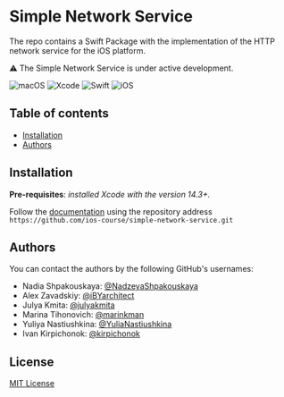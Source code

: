 # Simple Network Service 

The repo contains a Swift Package with the implementation of the HTTP network service for the iOS platform.

⚠️ The Simple Network Service is under active development.

![macOS](https://img.shields.io/badge/macOS-13.3+-blue) ![Xcode](https://img.shields.io/badge/Xcode-14.3+-red) ![Swift](https://img.shields.io/badge/Swift-5.8-orange) ![iOS](https://img.shields.io/badge/iOS-15%2B-lightgrey)

## Table of contents

* [Installation](#installation)
* [Authors](#authors)

## Installation

**Pre-requisites**: _installed Xcode with the version 14.3+._

Follow the [documentation](https://developer.apple.com/documentation/xcode/adding-package-dependencies-to-your-app) using the repository address `https://github.com/ios-course/simple-network-service.git`

## Authors

You can contact the authors by the following GitHub's usernames:

- Nadia Shpakouskaya: [@NadzeyaShpakouskaya](https://github.com/NadzeyaShpakouskaya)
- Alex Zavadskiy: [@iBYarchitect](https://github.com/iBYarchitect)
- Julya Kmita: [@julyakmita](https://github.com/julyakmita)
- Marina Tihonovich: [@marinkman](https://github.com/marinkman)
- Yuliya Nastiushkina: [@YuliaNastiushkina](https://github.com/YuliaNastiushkina)
- Ivan Kirpichonok: [@kirpichonok](https://github.com/kirpichonok)     

## License

[MIT License](./LICENSE)
